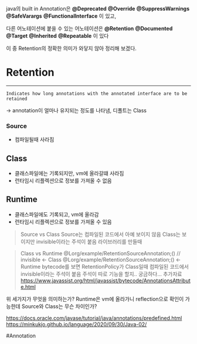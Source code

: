 java의 built in Annotation은
**@Deprecated**
**@Override**
**@SuppressWarnings**
**@SafeVarargs**
**@FunctionalInterface**
이 있고,

다른 어노테이션에 붙을 수 있는 어노테이션은
**@Retention**
**@Documented**
**@Target**
**@Inherited**
**@Repeatable**
이 있다

이 중 Retention의 정확한 의미가 와닿지 않아 정리해 보겠다.

# Retention
---
```
Indicates how long annotations with the annotated interface are to be retained
```
-> annotation이 얼마나 유지되는 정도를 나타냄, 디폴트는 Class
### Source
- 컴파일될때 사라짐

## Class
- 클래스파일에는 기록되지만, vm에 올라갈떄 사라짐
- 런타임시 리플렉션으로 정보를 가져올 수 없음
 
## Runtime
- 클래스파일에도 기록되고, vm에 올라감
- 런타임시 리플렉션으로 정보를 가져올 수 있음


> Source vs Class
> 	Source는 컴파일된 코드에서 아예 보이지 않음
> 	Class는 보이지만 invisible이라는 주석이 붙음
> 	라이브러리를 만들때 

> Class vs Runtime
> 	@Lorg/example/RetentionSourceAnnotation;() // invisible <- Class
> 	@Lorg/example/RetentionSourceAnnotation;() <- Runtime
> 	bytecode를 보면 RetentionPolicy가 Class일때 컴파일된 코드에서 invisible이라는 주석이 붙음
> 	주석이 따로 기능을 할지.. 궁금하다...
> 		추가자료 
> 		https://www.javassist.org/html/javassist/bytecode/AnnotationsAttribute.html


위 세가지가 무엇을 의미하는가?
Runtime은 vm에 올라가니 reflection으로 확인이 가능한데 Source와 Class는 무슨 차이인가?




https://docs.oracle.com/javase/tutorial/java/annotations/predefined.html
https://minkukjo.github.io/language/2020/09/30/Java-02/

#Annotation